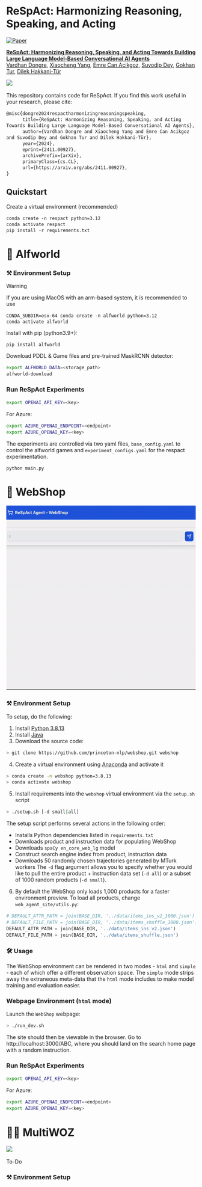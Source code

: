 # ReSpAct: Harmonizing Reasoning, Speaking, and Acting
[![Paper](https://img.shields.io/badge/arXiv-Paper-red.svg)](https://arxiv.org/abs/2411.00927)

**[ReSpAct: Harmonizing Reasoning, Speaking, and Acting Towards Building Large Language Model-Based Conversational AI Agents](https://vardhandongre.github.io/respact-llm/)**  
[Vardhan Dongre](https://vardhandongre.github.io/), [Xiaocheng Yang](https://www.linkedin.com/in/xiaocheng-yang-1a68aa20b?miniProfileUrn=urn%3Ali%3Afs_miniProfile%3AACoAADVY_o4B3amA3qxReMk8okt2Vk9XjaRcS0g&lipi=urn%3Ali%3Apage%3Ad_flagship3_search_srp_all%3B%2FelJ2zYqRVuwEdBXgxKDEw%3D%3D), [Emre Can Acikgoz](https://emrecanacikgoz.github.io/), [Suvodip Dey](https://scholar.google.com/citations?user=cCFhUMwAAAAJ&hl=en), [Gokhan Tur](https://siebelschool.illinois.edu/about/people/faculty/gokhan), [Dilek Hakkani-Tür](https://siebelschool.illinois.edu/about/people/faculty/dilek)

<p float="left">
  <img src="assets/diagram.gif">
</p>

This repository contains code for ReSpAct. If you find this work useful in your research, please cite:

```
@misc{dongre2024respactharmonizingreasoningspeaking,
      title={ReSpAct: Harmonizing Reasoning, Speaking, and Acting Towards Building Large Language Model-Based Conversational AI Agents}, 
      author={Vardhan Dongre and Xiaocheng Yang and Emre Can Acikgoz and Suvodip Dey and Gokhan Tur and Dilek Hakkani-Tür},
      year={2024},
      eprint={2411.00927},
      archivePrefix={arXiv},
      primaryClass={cs.CL},
      url={https://arxiv.org/abs/2411.00927}, 
}
```

## Quickstart

Create a virtual environment (recommended)

    conda create -n respact python=3.12
    conda activate respact
    pip install -r requirements.txt


# 🤖 Alfworld

### :hammer_and_pick: Environment Setup
> [!WARNING]  
> If you are using MacOS with an arm-based system, it is recommended to use
> 
    CONDA_SUBDIR=osx-64 conda create -n alfworld python=3.12
    conda activate alfworld

Install with pip (python3.9+):

    pip install alfworld

Download PDDL & Game files and pre-trained MaskRCNN detector:
```bash
export ALFWORLD_DATA=<storage_path>
alfworld-download
```
### Run ReSpAct Experiments
```bash
export OPENAI_API_KEY=<key>
```
For Azure:
```bash
export AZURE_OPENAI_ENDPOINT=<endpoint>
export AZURE_OPENAI_KEY=<key>
```
The experiments are controlled via two yaml files, `base_config.yaml` to control the alfworld games and `experiment_configs.yaml` for the respact experimentation. 

    python main.py
    
# 🛒 WebShop
![](https://github.com/vardhandongre/Respact/blob/main/videos/respact-demo-webshop.gif)

### :hammer_and_pick: Environment Setup
To setup, do the following:
1. Install [Python 3.8.13](https://www.python.org/downloads/release/python-3813/)
2. Install [Java](https://www.java.com/en/download/)
3. Download the source code:
```sh
> git clone https://github.com/princeton-nlp/webshop.git webshop
```
4. Create a virtual environment using [Anaconda](https://anaconda.org/anaconda/python) and activate it
```sh
> conda create -n webshop python=3.8.13
> conda activate webshop
```
5. Install requirements into the `webshop` virtual environment via the `setup.sh` script
```sh
> ./setup.sh [-d small|all]
```
The setup script performs several actions in the following order:
* Installs Python dependencies listed in `requirements.txt`
* Downloads product and instruction data for populating WebShop
* Downloads `spaCy en_core_web_lg` model
* Construct search engine index from product, instruction data
* Downloads 50 randomly chosen trajectories generated by MTurk workers
The `-d` flag argument allows you to specify whether you would like to pull the entire product + instruction data set (`-d all`) or a subset of 1000 random products (`-d small`).

6. By default the WebShop only loads 1,000 products for a faster environment preview. To load all products, change `web_agent_site/utils.py`:
```python
# DEFAULT_ATTR_PATH = join(BASE_DIR, '../data/items_ins_v2_1000.json')
# DEFAULT_FILE_PATH = join(BASE_DIR, '../data/items_shuffle_1000.json')
DEFAULT_ATTR_PATH = join(BASE_DIR, '../data/items_ins_v2.json')
DEFAULT_FILE_PATH = join(BASE_DIR, '../data/items_shuffle.json')
```

### 🛠️ Usage
The WebShop environment can be rendered in two modes - `html` and `simple` - each of which offer a different observation space. The `simple` mode strips away the extraneous meta-data that the `html` mode includes to make model training and evaluation easier.
### Webpage Environment (`html` mode)
Launch the `WebShop` webpage:
```sh
> ./run_dev.sh
```
The site should then be viewable in the browser. Go to http://localhost:3000/ABC, where you should land on the search home page with a random instruction.

### Run ReSpAct Experiments
```bash
export OPENAI_API_KEY=<key>
```
For Azure:
```bash
export AZURE_OPENAI_ENDPOINT=<endpoint>
export AZURE_OPENAI_KEY=<key>
```

# 🧙‍♂️ MultiWOZ
![](https://github.com/vardhandongre/Respact/blob/main/videos/respact-demo-woz-2-ezgif.com-video-to-gif-converter.gif)

To-Do
### :hammer_and_pick: Environment Setup
